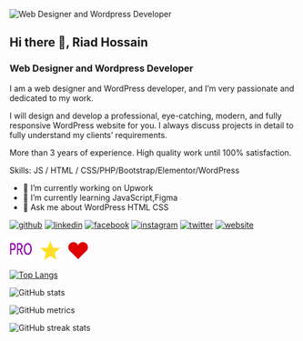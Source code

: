 ![Web Designer and Wordpress Developer](https://media.licdn.com/dms/image/D5616AQHUzalrFb7fTQ/profile-displaybackgroundimage-shrink_350_1400/0/1673772248612?e=1706745600&v=beta&t=1xPANdtooEQZ4BwlM34A9Vv_fIXcXSLPCvhHEXU_ZV0)

## Hi there 👋, Riad Hossain
### Web Designer and Wordpress Developer

I am a web designer and WordPress developer, and I’m very passionate and dedicated to my work.

I will design and develop a professional, eye-catching, modern, and fully responsive WordPress website for you. I always discuss projects in detail to fully understand my clients’ requirements.

More than 3 years of experience.
High quality work until 100% satisfaction.

Skills: JS / HTML / CSS/PHP/Bootstrap/Elementor/WordPress

- 🔭 I’m currently working on Upwork 
- 🌱 I’m currently learning JavaScript,Figma  
- 💬 Ask me about WordPress HTML CSS 


[<img src='https://cdn.jsdelivr.net/npm/simple-icons@3.0.1/icons/github.svg' alt='github' height='40'>](https://github.com/RHSRiad)  [<img src='https://cdn.jsdelivr.net/npm/simple-icons@3.0.1/icons/linkedin.svg' alt='linkedin' height='40'>](https://www.linkedin.com/in/riad-hossain-a395b8103/)  [<img src='https://cdn.jsdelivr.net/npm/simple-icons@3.0.1/icons/facebook.svg' alt='facebook' height='40'>](https://www.facebook.com/RHS.RIAD)  [<img src='https://cdn.jsdelivr.net/npm/simple-icons@3.0.1/icons/instagram.svg' alt='instagram' height='40'>](https://www.instagram.com/riad_hossain_shabbir/)  [<img src='https://cdn.jsdelivr.net/npm/simple-icons@3.0.1/icons/twitter.svg' alt='twitter' height='40'>](https://twitter.com/riadBME)  [<img src='https://cdn.jsdelivr.net/npm/simple-icons@3.0.1/icons/icloud.svg' alt='website' height='40'>](riadhossain.xyz)  

<a href='https://github.com/pricing'><img src='https://raw.githubusercontent.com/acervenky/animated-github-badges/master/assets/pro.gif' width='40' height='40'></a> <a href='https://stars.github.com/'><img src='https://raw.githubusercontent.com/acervenky/animated-github-badges/master/assets/starbadge.gif' width='35' height='35'></a> <a href='https://docs.github.com/en/github/supporting-the-open-source-community-with-github-sponsors'><img src='https://raw.githubusercontent.com/acervenky/animated-github-badges/master/assets/sponsorbadge.gif' width='35' height='35'></a> 

[![Top Langs](https://github-readme-stats.vercel.app/api/top-langs/?username=RHSRiad)](https://github.com/anuraghazra/github-readme-stats)

![GitHub stats](https://github-readme-stats.vercel.app/api?username=RHSRiad&show_icons=true)  

![GitHub metrics](https://metrics.lecoq.io/RHSRiad)  

![GitHub streak stats](https://streak-stats.demolab.com/?user=RHSRiad)  

